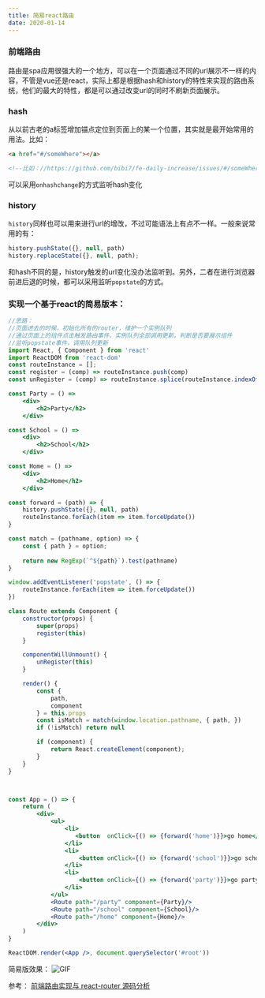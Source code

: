 ```yaml
---
title: 简易react路由
date: 2020-01-14
---
```



### 前端路由
路由是spa应用很强大的一个地方，可以在一个页面通过不同的url展示不一样的内容，不管是vue还是react，实际上都是根据hash和history的特性来实现的路由系统，他们的最大的特性，都是可以通过改变url的同时不刷新页面展示。

### hash
从以前古老的a标签增加锚点定位到页面上的某一个位置，其实就是最开始常用的用法。比如：
```html
<a href="#/someWhere"></a>  

<!--比如：//https://github.com/bibi7/fe-daily-increase/issues/#/someWhere-->
```
可以采用`onhashchange`的方式监听hash变化

### history
`history`同样也可以用来进行url的增改，不过可能语法上有点不一样。一般来说常用的有：
```js
history.pushState({}, null, path)
history.replaceState({}, null, path);
```
和hash不同的是，history触发的url变化没办法监听到。另外，二者在进行浏览器前进后退的时候，都可以采用监听`popstate`的方式。


### 实现一个基于react的简易版本：
```jsx
//思路：
//页面进去的时候，初始化所有的router，维护一个实例队列
//通过页面上的组件点击触发路由事件，实例队列全部调用更新，判断是否要展示组件
//监听popstate事件，调用队列更新
import React, { Component } from 'react'
import ReactDOM from 'react-dom'
const routeInstance = [];
const register = (comp) => routeInstance.push(comp)
const unRegister = (comp) => routeInstance.splice(routeInstance.indexOf(comp), 1)

const Party = () => 
    <div>
        <h2>Party</h2>
    </div>

const School = () => 
    <div>
        <h2>School</h2>
    </div>

const Home = () => 
    <div>
        <h2>Home</h2>
    </div>

const forward = (path) => {
    history.pushState({}, null, path)
    routeInstance.forEach(item => item.forceUpdate())
}

const match = (pathname, option) => {
    const { path } = option;
    
    return new RegExp(`^${path}`).test(pathname)
}

window.addEventListener('popstate', () => {
    routeInstance.forEach(item => item.forceUpdate())
})

class Route extends Component {
    constructor(props) {
        super(props)
        register(this)
    }

    componentWillUnmount() {
        unRegister(this)
    }

    render() {
        const {
            path,
            component
        } = this.props
        const isMatch = match(window.location.pathname, { path, })
        if (!isMatch) return null

        if (component) {
            return React.createElement(component);
        }
    }
}



const App = () => {
    return (
        <div>
            <ul>
                <li>
                   <button  onClick={() => {forward('home')}}>go home</button>
                </li>
                <li>
                    <button onClick={() => {forward('school')}}>go school</button>
                </li>
                <li>
                    <button onClick={() => {forward('party')}}>go party</button>
                </li>
            </ul>
            <Route path="/party" component={Party}/>
            <Route path="/school" component={School}/>
            <Route path="/home" component={Home}/>
        </div>
    )  
}

ReactDOM.render(<App />, document.querySelector('#root'))
```

简易版效果：
![GIF](https://user-images.githubusercontent.com/38184077/72221788-d13da280-3598-11ea-8d1e-a8ebbdb249b9.gif)


参考：
[前端路由实现与 react-router 源码分析](https://github.com/joeyguo/blog/issues/2)